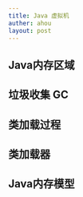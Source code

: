 ```yaml
---
title: Java 虚拟机
auther: ahou
layout: post
---
```


## Java内存区域

## 垃圾收集 GC

## 类加载过程

## 类加载器

## Java内存模型
